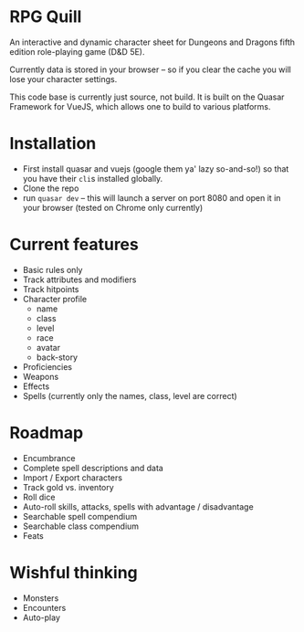 # RPG Quill
An interactive and dynamic character sheet for Dungeons and Dragons fifth edition role-playing game (D&D 5E). 

Currently data is stored in your browser – so if you clear the cache you will lose your character settings. 

This code base is currently just source, not build. It is built on the Quasar Framework for VueJS, which allows one to build to various platforms.

# Installation
* First install quasar and vuejs (google them ya' lazy so-and-so!) so that you have their `cli`s installed globally.
* Clone the repo
* run `quasar dev` – this will launch a server on port 8080 and open it in your browser (tested on Chrome only currently)

# Current features
* Basic rules only
* Track attributes and modifiers
* Track hitpoints
* Character profile
  * name
  * class
  * level
  * race
  * avatar
  * back-story
* Proficiencies
* Weapons
* Effects
* Spells (currently only the names, class, level are correct)

# Roadmap
* Encumbrance
* Complete spell descriptions and data
* Import / Export characters
* Track gold vs. inventory
* Roll dice
* Auto-roll skills, attacks, spells with advantage / disadvantage
* Searchable spell compendium
* Searchable class compendium
* Feats

# Wishful thinking
* Monsters
* Encounters
* Auto-play


